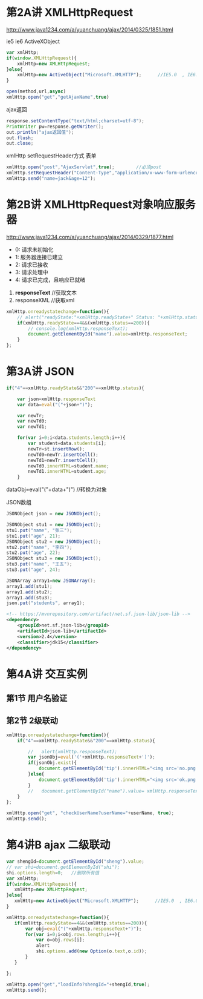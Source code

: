 # 第2A讲 XMLHttpRequest

http://www.java1234.com/a/yuanchuang/ajax/2014/0325/1851.html

ie5 ie6 ActiveXObject
```js
var xmlHttp;
if(window.XMLHttpRequest){
	xmlHttp=new XMLHttpRequest;
}else{
	xmlHttp=new ActiveObject("Microsoft.XMLHTTP");      //IE5.0  , IE6.0
}

open(method,url,async)
xmlHttp.open("get","getAjaxName",true)
```
ajax返回
```java
response.setContentType("text/html;charset=utf-8");
PrintWriter pw=response.getWriter();
out.println("ajax返回值");
out.flush;
out.close;
```

xmlHttp setRequestHeader方式 表单
```js
xmlHttp.open("post","AjaxServlet",true);        //必须post
xmlHttp.setRequestHeader("Content-Type","application/x-www-form-urlencoded; charset=utf-8");  
xmlHttp.send("name=jack&age=12");
```

# 第2B讲 XMLHttpRequest对象响应服务器
http://www.java1234.com/a/yuanchuang/ajax/2014/0329/1877.html

- 0: 请求未初始化
- 1: 服务器连接已建立
- 2: 请求已接收
- 3: 请求处理中
- 4: 请求已完成，且响应已就绪

1. **responseText**  //获取文本
1. responseXML      //获取xml

```js
xmlHttp.onreadystatechange=function(){
    // alert("readyState:"+xmlHttp.readyState+" Status: "+xmlHttp.status);
    if(xmlHttp.readyState==4&&(xmlHttp.status==200)){
        // console.log(xmlHttp.responseText);
        document.getElementById("name").value=xmlHttp.responseText;
    }
};
```
# 第3A讲 JSON
```js
if("4"==xmlHttp.readyState&&"200"==xmlHttp.status){

    var json=xmlHttp.responseText
    var data=eval("("+json+")");

    var newTr;
    var newTd0;
    var newTd1;

    for(var i=0;i<data.students.length;i++){
        var student=data.students[i];
        newTr=st.insertRow();
        newTd0=newTr.insertCell();
        newTd1=newTr.insertCell();
        newTd0.innerHTML=student.name;
        newTd1.innerHTML=student.age;
    }
```
dataObj=eval("("+data+")")  //转换为对象


JSON数组
```java
JSONObject json = new JSONObject();

JSONObject stu1 = new JSONObject();
stu1.put("name", "张三");
stu1.put("age", 21);
JSONObject stu2 = new JSONObject();
stu2.put("name", "李四");
stu2.put("age", 22);		
JSONObject stu3 = new JSONObject();
stu3.put("name", "王五");
stu3.put("age", 24);

JSONArray array1=new JSONArray();
array1.add(stu1);
array1.add(stu2);
array1.add(stu3);
json.put("students", array1);
```
```xml
<!-- https://mvnrepository.com/artifact/net.sf.json-lib/json-lib -->
<dependency>
    <groupId>net.sf.json-lib</groupId>
    <artifactId>json-lib</artifactId>
    <version>2.4</version> 
    <classifier>jdk15</classifier>
</dependency>
```
# 第4A讲 交互实例
## 第1节 用户名验证
## 第2节 2级联动
```js
xmlHttp.onreadystatechange=function(){
    if("4"==xmlHttp.readyState&&"200"==xmlHttp.status){

        //   alert(xmlHttp.responseText);
        var jsonObj=eval('('+xmlHttp.responseText+')');
        if(jsonObj.exist){
            document.getElementById('tip').innerHTML="<img src='no.png'/>&nbsp;&nbsp;注册名已存在";
        }else{
            document.getElementById('tip').innerHTML="<img src='ok.png'/>&nbsp;&nbsp;可以注册";
        }
        // 	 document.getElementById("name").value= xmlHttp.responseText;
    }
};

xmlHttp.open("get", "checkUserName?userName="+userName, true);
xmlHttp.send();
```


# 第4讲B ajax 二级联动
 ```js
var shengId=document.getElementById("sheng").value;
// var shi=document.getElementById("shi");
shi.options.length=0;	//删除所有值
var xmlHttp;
if(window.XMLHttpRequest){
    xmlHttp=new XMLHttpRequest;
}else{
    xmlHttp=new ActiveObject("Microsoft.XMLHTTP");      //IE5.0  , IE6.0
}

xmlHttp.onreadystatechange=function(){
    if(xmlHttp.readyState==4&&(xmlHttp.status==200)){
        var obj=eval("("+xmlHttp.responseText+")");
        for(var i=0;i<obj.rows.length;i++){
            var o=obj.rows[i];
            alert
            shi.options.add(new Option(o.text,o.id));
        }
    }

};

xmlHttp.open("get","loadInfo?shengId="+shengId,true);
xmlHttp.send();
 ```